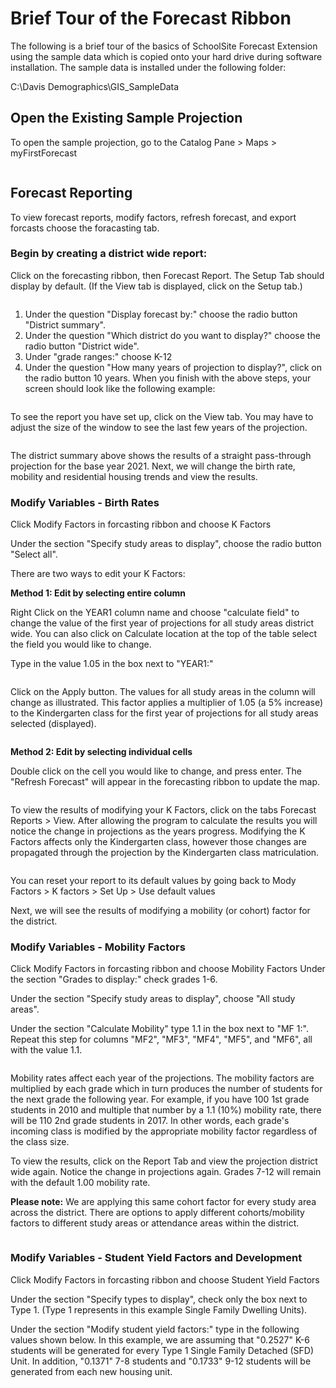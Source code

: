 # Brief Tour of the Forecast Ribbon
The following is a brief tour of the basics of SchoolSite Forecast Extension using the sample data which is copied onto your hard drive during software installation. The sample data is installed under the following folder:

 

C:\Davis Demographics\GIS_SampleData

## Open the Existing Sample Projection
To open the sample projection, go to the Catalog Pane > Maps > myFirstForecast

![]()

## Forecast Reporting
To view forecast reports, modify factors, refresh forecast, and export forcasts choose the foracasting tab.

### Begin by creating a district wide report:
Click on the forecasting ribbon, then Forecast Report. The Setup Tab should display by default. (If the View tab is displayed, click on the Setup tab.)

![]()
1. Under the question "Display forecast by:" choose the radio button "District summary".
2. Under the question "Which district do you want to display?" choose the radio button "District wide".
3. Under "grade ranges:" choose K-12
4. Under the question "How many years of projection to display?", click on the radio button 10 years.
When you finish with the above steps, your screen should look like the following example:

![]()

To see the report you have set up, click on the View tab.  You may have to adjust the size of the window to see the last few years of the projection.

![]()

The district summary above shows the results of a straight pass-through projection for the base year 2021.  Next, we will change the birth rate, mobility and residential housing trends and view the results.

### Modify Variables - Birth Rates
Click Modify Factors in forcasting ribbon and choose K Factors


Under the section "Specify study areas to display", choose the radio button "Select all".

 

There are two ways to edit  your K Factors:

**Method 1: Edit by selecting entire column**

 
Right Click on the YEAR1 column name and choose "calculate field" to change the value of the first year of projections for all study areas district wide. You can also click on Calculate location at the top of the table select the field you would like to change. 

Type in the value 1.05 in the box next to "YEAR1:"

![]()

Click on the Apply button. The values for all study areas in the column will change as illustrated.  This factor applies a multiplier of 1.05 (a 5% increase) to the Kindergarten class for the first year of projections for all study areas selected (displayed).

![]()

**Method 2: Edit by selecting individual cells**

 Double click on the cell you would like to change, and press enter. The "Refresh Forecast" will appear in the forecasting ribbon to update the map.
 
 ![]()
 
 To view the results of modifying your K Factors, click on the tabs Forecast Reports > View. After allowing the program to calculate the results you will notice the change in projections as the years progress.  Modifying the K Factors affects only the Kindergarten class, however those changes are propagated through the projection by the Kindergarten class matriculation.

![]()

You can reset your report to its default values by going back to Mody Factors > K factors > Set Up > Use default values

 

Next, we will see the results of modifying a mobility (or cohort) factor for the district.
 
### Modify Variables - Mobility Factors
Click Modify Factors in forcasting ribbon and choose Mobility Factors
Under the section "Grades to display:" check grades 1-6.

 

Under the section "Specify study areas to display", choose "All study areas".

Under the section "Calculate Mobility" type 1.1 in the box next to "MF 1:". Repeat this step for columns "MF2", "MF3", "MF4", "MF5", and "MF6", all with the value 1.1.

![]()

Mobility rates affect each year of the projections.  The mobility factors are multiplied by each grade which in turn produces the number of students for the next grade the following year. For example, if you have 100 1st grade students in 2010 and multiple that number by a 1.1 (10%) mobility rate, there will be 110 2nd grade students in 2017. In other words, each grade's incoming class is modified by the appropriate mobility factor regardless of the class size.

 

To view the results, click on the Report Tab and view the projection district wide again.  Notice the change in projections again. Grades 7-12 will remain with the default 1.00 mobility rate.

 
**Please note:** We are applying this same cohort factor for every study area across the district.  There are options to apply different cohorts/mobility factors to different study areas or attendance areas within the district.

![]()

### Modify Variables - Student Yield Factors and Development
Click Modify Factors in forcasting ribbon and choose Student Yield Factors

Under the section "Specify types to display", check only the box next to Type 1. (Type 1 represents in this example Single Family Dwelling Units).

 
Under the section "Modify student yield factors:" type in the following values shown below. In this example, we are assuming that "0.2527" K-6 students will be generated for every Type 1 Single Family Detached (SFD) Unit.  In addition, "0.1371" 7-8 students and "0.1733" 9-12 students will be generated from each new housing unit.

![]()

